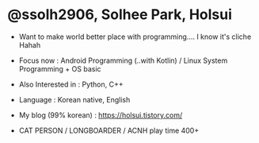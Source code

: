 # @ssolh2906, Solhee Park, Holsui

 - Want to make world better place with programming.... I know it's cliche Hahah

 - Focus now : Android Programming (..with Kotlin) / Linux System Programming + OS basic
 - Also Interested in : Python, C++
 
 - Language : Korean native, English 

 - My blog (99% korean) : https://holsui.tistory.com/




 - CAT PERSON / LONGBOARDER / ACNH play time 400+



<!---
ssolh2906/ssolh2906 is a ✨ special ✨ repository because its `README.md` (this file) appears on your GitHub profile.
You can click the Preview link to take a look at your changes.
--->
